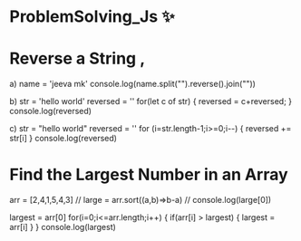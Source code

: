# ProblemSolving_Js ✨

# Reverse a String ,
a) name = 'jeeva mk'
   console.log(name.split("").reverse().join(""))

b) str = 'hello world'
 reversed = ''
 for(let c of str) {
  reversed = c+reversed;
  }
 console.log(reversed)

c) str  = "hello world"
   reversed = ''
   for (i=str.length-1;i>=0;i--) {
      reversed += str[i]
   }
console.log(reversed)

# Find the Largest Number in an Array

   arr = [2,4,1,5,4,3]
// large = arr.sort((a,b)=>b-a)
// console.log(large[0])

largest = arr[0]
for(i=0;i<=arr.length;i++) {
    if(arr[i] > largest) {
        largest = arr[i]
    }
}
console.log(largest)


      
